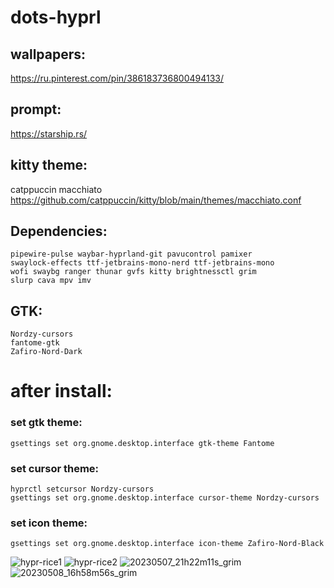 # dots-hyprl

## wallpapers:
https://ru.pinterest.com/pin/386183736800494133/

## prompt:
https://starship.rs/

## kitty theme: 
catppuccin macchiato
https://github.com/catppuccin/kitty/blob/main/themes/macchiato.conf

## Dependencies:
```
pipewire-pulse waybar-hyprland-git pavucontrol pamixer 
swaylock-effects ttf-jetbrains-mono-nerd ttf-jetbrains-mono 
wofi swaybg ranger thunar gvfs kitty brightnessctl grim 
slurp cava mpv imv
```
## GTK:
```
Nordzy-cursors 
fantome-gtk 
Zafiro-Nord-Dark
```
# after install:

### set gtk theme:
```
gsettings set org.gnome.desktop.interface gtk-theme Fantome
```
### set cursor theme: 
```
hyprctl setcursor Nordzy-cursors
gsettings set org.gnome.desktop.interface cursor-theme Nordzy-cursors
```
### set icon theme:
```
gsettings set org.gnome.desktop.interface icon-theme Zafiro-Nord-Black
```
![hypr-rice1](https://user-images.githubusercontent.com/131678603/235306752-bddb848a-36a9-491c-b044-1265830c8988.png)
![hypr-rice2](https://user-images.githubusercontent.com/131678603/235306772-45230391-1a44-4caa-9009-766d0725026d.png)
![20230507_21h22m11s_grim](https://user-images.githubusercontent.com/131678603/236695661-698b5b49-e30e-4d8c-b277-eba6940bb24a.png)
![20230508_16h58m56s_grim](https://user-images.githubusercontent.com/131678603/236843812-23ef6ba1-ee64-4f4d-ac3d-214d1e1daeab.png)

